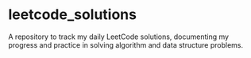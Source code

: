 # leetcode_solutions
A repository to track my daily LeetCode solutions, documenting my progress and practice in solving algorithm and data structure problems.
